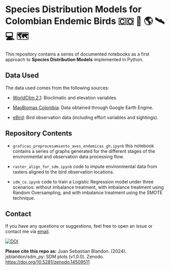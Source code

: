 
# Species Distribution Models for Colombian Endemic Birds 🇨🇴 🦜 🌎 🛰️ 💻 🗺️

This repository contains a series of documented notebooks as a first approach to **Species Distribution Models** implemented in Python.

## Data Used

The data used comes from the following sources:

 * [WorldClim 2.1](https://www.worldclim.org/data/bioclim.html): Bioclimatic and elevation variables.

 * [MapBiomas Colombia](https://colombia.mapbiomas.org/segunda-coleccion-de-mapbiomas-colombia/): Data obtained through Google Earth Engine.

 * [eBird](https://ebird.org/region/CO): Bird observation data (including effort variables and sightings).

## Repository Contents

* `graficas_preprocesamiento_aves_endemicas_gh.ipynb` this notebook contains a series of graphs generated for the different stages of the environmental and observation data processing flow.

* `raster_align_for_sdm.ipynb` code to impute environmental data from rasters aligned to the bird observation locations.

* `sdm_co.ipynb` code to train a Logistic Regression model under three scenarios: without imbalance treatment, with imbalance treatment using Random Oversampling, and with imbalance treatment using the SMOTE technique.

## Contact

If you have any questions or suggestions, feel free to open an issue or contact me via [email](juansblandon@gmail.com).

[![DOI](https://zenodo.org/badge/898091877.svg)](https://doi.org/10.5281/zenodo.14509510)

**Please cite this repo as:** Juan Sebastian Blandon. (2024). jsblandon/sdm_py: SDM plots (v1.0.0). Zenodo. https://doi.org/10.5281/zenodo.14509511
